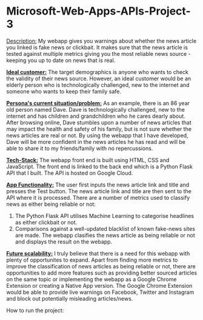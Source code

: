 # Microsoft-Web-Apps-APIs-Project-3

<u>Description:</u> My webapp gives you warnings about whether the news article you linked is fake news or clickbait. It makes sure that the news article is tested against multiple metrics giving you the most reliable news source - keeping you up to date on news that is real.

<u><b>Ideal customer:</b></u> The target demographics is anyone who wants to check the validity of their news source. However, an ideal customer would be an elderly person who is technologically challenged, new to the internet and someone who wants to keep their family safe. 

<u><b>Persona's current situation/problem:</b></u> As an example, there is an 86 year old person named Dave. Dave is technologically challenged, new to the internet and has children and grandchildren who he cares dearly about. After browsing online, Dave stumbles upon a number of news articles that may impact the health and safety of his family, but is not sure whether the news articles are real or not. By using the webapp that I have developed, Dave will be more confident in the news articles he has read and will be able to share it to my friends/family with no repercussions.

<u><b>Tech-Stack:</b></u> The webapp front end is built using HTML, CSS and JavaScript. The front end is linked to the back end which is a Python Flask API that I built. The API is hosted on Google Cloud.

<u><b>App Functionality:</b></u> The user first inputs the news article link and title and presses the Test button. The news article link and title are then sent to the API where it is processed. There are a number of metrics used to classify news as either being reliable or not:
1. The Python Flask API utilises Machine Learning to categorise headlines as either clickbait or not.
2. Comparisons against a well-updated blacklist of known fake-news sites are made.
The webapp clasifies the news article as being reliable or not and displays the result on the webapp.

<u><b>Future scalability:</b></u> I truly believe that there is a need for this webapp with plenty of opportunites to expand. Apart from finding more metrics to improve the classification of news articles as being reliable or not, there are opportunities to add more features such as providing better sourced articles on the same topic or implementing the webapp as a Google Chrome Extension or creating a Native App version. The Google Chrome Extension would be able to provide live warnings on Facebook, Twitter and Instagram and block out potentially misleading articles/news.

How to run the project:
